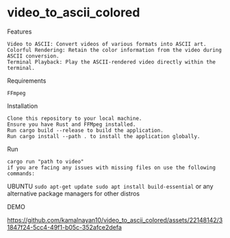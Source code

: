 # video_to_ascii_colored
Features

    Video to ASCII: Convert videos of various formats into ASCII art.
    Colorful Rendering: Retain the color information from the video during ASCII conversion.
    Terminal Playback: Play the ASCII-rendered video directly within the terminal.

Requirements

    FFmpeg

Installation

    Clone this repository to your local machine.
    Ensure you have Rust and FFMpeg installed.
    Run cargo build --release to build the application.
    Run cargo install --path . to install the application globally.

Run

    cargo run "path to video"
    if you are facing any issues with missing files on use the following commands:
UBUNTU
    ```
    sudo apt-get update
    sudo apt install build-essential
    ```
    or any alternative package managers for other distros

DEMO
    

https://github.com/kamalnayan10/video_to_ascii_colored/assets/22148142/31847f24-5cc4-49f1-b05c-352afce2defa

